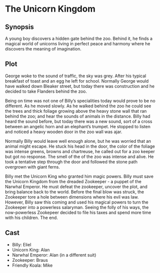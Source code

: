 # The Unicorn Kingdom

## Synopsis

A young boy discovers a hidden gate behind the zoo.
Behind it, he finds a magical world of unicorns living in perfect peace and harmony where he discovers the meaning of imagination.

## Plot

George woke to the sound of traffic, the sky was grey.
After his typical breakfast of toast and an egg he left for school.
Normally George would have walked down Bleaker street, but today there was construction and he decided to take Flanders behind the zoo.

Being on time was not one of Billy’s specialities today would prove to be no different.
As he moved slowly.
As he walked behind the zoo he could see the trees and thick foliage growing above the heavy stone wall that ran behind the zoo; and hear the sounds of animals in the distance.
Billy had heard the sound before, but today there was a new sound, sort of a cross between an angelic horn and an elephant’s trumpet.
He stopped to listen and noticed a heavy wooden door in the zoo wall was ajar.

Normally Billy would leave well enough alone, but he was worried that an animal might escape.
He stuck his head in the door, the color of the foliage was intense greens, browns and chartreuse, he called out for a zoo keeper but got no response.
The smell of the of the zoo was intense and alive.
He took a tentative step through the door and followed the stone path overgrown with giant ferns.

Billy met the Unicorn King who granted him magic powers.
Billy must save the Unicorn Kingdom from the dreaded Zookeeper - a puppet of the Narwhal Emperor.
He must defeat the zookeeper, uncover the plot, and bring balance back to the world.
Before the final blow was struck, the Zookeeper tore a hole between dimensions where his evil was law.
However, Billy saw this coming and used his magical powers to turn the Zookeeper into a powerless salaryman.
Seeing the folly of his ways, the now-powerless Zookepeer decided to file his taxes and spend more time with his children.
The end.

## Cast

* Billy: Eliel
* Unicorn King: Alan
* Narwhal Emperor: Alan (in a different suit)
* Zookeeper: Braus
* Friendly Koala: Mike
